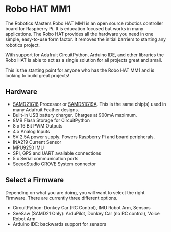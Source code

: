 # Robo HAT MM1



The Robotics Masters Robo HAT MM1 is an open source robotics controller board for Raspberry Pi. It is education focused but works in many applications. The Robo HAT provides all the hardware you need in one simple, easy-to-use form factor. It removes the initial barriers to starting any robotics project.

With support for Adafruit CircuitPython, Arduino IDE, and other libraries the Robo HAT is able to act as a single solution for all projects great and small.

This is the starting point for anyone who has the Robo HAT MM1 and is looking to build great projects!

## Hardware

 - [SAMD21G18](https://www.microchip.com/wwwproducts/en/ATsamd21g18) Processor or [SAMD51G19A](https://www.microchip.com/wwwproducts/en/ATSAMD51G19A).  This is the same chip(s) used in many Adafruit Feather designs.
 - Built-in USB battery charger. Charges at 900mA maximum.
 - 8MB Flash Storage for CircuitPython
 - 8 x 16 Bit PWM Outputs
 - 4 x Analog Inputs
 - 5V 2.5A power supply.  Powers Raspberry Pi and board peripherals.
 - INA219 Current Sensor
 - MPU9250 IMU
 - SPI, GPS and UART available connections
 - 5 x Serial communication ports
 - SeeedStudio GROVE System connector
 
 

## Select a Firmware

Depending on what you are doing, you will want to select the right Firmware.  There are currently three different options.

* CircuitPython:  Donkey Car (RC Control), IMU Robot Arm, Sensors
* SeeSaw (SAMD21 Only): ArduPilot, Donkey Car (no RC control), Voice Robot Arm
* Arduino IDE: backwards support for sensors

